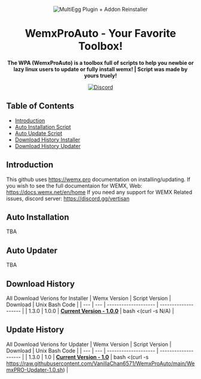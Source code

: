 <p align="center">
<img alt="MultiEgg Plugin + Addon Reinstaller"
    src="https://cdn.discordapp.com/icons/760945720470667294/1f6cf16d3e468242cacc1b539e6b4561.webp?size=256">
</p>

<h1 align="center">WemxProAuto - Your Favorite Toolbox! </h1>

<p align="center">
 <b>
      The WPA (WemxProAuto) is a toolbox full of scripts to help you newbie or lazy linux users to update or fully install wemx!
    </b>
    <b>
      | Script was made by yours truely!
  </b>
</p>

<p align="center">
    <a href="https://discord.gg/vertisan">
        <img alt="Discord" src="https://img.shields.io/discord/760945720470667294?color=7289DA&label=Discord&logo=discord&logoColor=7289DA">
    </a>
</p>

## Table of Contents 

*   [Introduction](#introduction)
*   [Auto Installation Script](#Auto-Installation)
*   [Auto Update Script](#Auto-Uodater])
*   [Download History Installer](#Download-History)
*   [Download History Updater](#Update-History)

## Introduction
This github uses https://wemx.pro documentation on installing/updating.
If you wish to see the full documentaion for WEMX, Web: https://docs.wemx.net/en/home
If you need any support for WEMX Related issues, discord server: https://discord.gg/vertisan

## Auto Installation

TBA

## Auto Updater

TBA

## Download History
All Download Verions for Installer
| Wemx Version | Script Version | Download | Unix Bash Code |
| --- | --- | -------------------- | -------------------- |
| 1.3.0 | 1.0.0 | **[Current Version - 1.0.0](N/A)** | bash <(curl -s N/A) |

## Update History
All Download Verions for Updater
| Wemx Version | Script Version | Download | Unix Bash Code |
| --- | --- | -------------------- | -------------------- |
| 1.3.0 | 1.0 | **[Current Version - 1.0](https://github.com/VanillaChan6571/WemxProAuto/blob/main/WemxPRO-Updater-1.0.sh)** | bash <(curl -s https://raw.githubusercontent.com/VanillaChan6571/WemxProAuto/main/WemxPRO-Updater-1.0.sh) |
